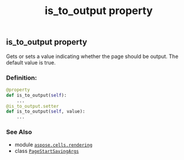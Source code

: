 ﻿---
title: is_to_output property
second_title: Aspose.Cells for Python via .NET API References
description: 
type: docs
weight: 30
url: /aspose.cells.rendering/pagestartsavingargs/is_to_output/
is_root: false
---

## is_to_output property


Gets or sets a value indicating whether the page should be output. 
The default value is true.
### Definition:
```python
@property
def is_to_output(self):
    ...
@is_to_output.setter
def is_to_output(self, value):
    ...
```

### See Also
* module [`aspose.cells.rendering`](../../)
* class [`PageStartSavingArgs`](/cells/python-net/aspose.cells.rendering/pagestartsavingargs)
